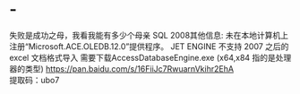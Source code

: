 # -
失败是成功之母，我看我能有多少个母亲
 SQL 2008其他信息: 未在本地计算机上注册“Microsoft.ACE.OLEDB.12.0”提供程序。
JET ENGINE 不支持 2007 之后的excel 文档格式导入
需要下载AccessDatabaseEngine.exe    (x64,x84 指的是处理器的类型)
https://pan.baidu.com/s/16FiiJc7RwuarnVkihr2EhA  
提取码：ubo7
